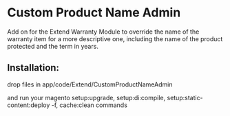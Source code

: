 # Custom Product Name Admin
Add on for the Extend Warranty Module to override the name of the warranty item for a more descriptive one, including the name of the product protected and the term in years.


## Installation:
drop files in app/code/Extend/CustomProductNameAdmin

and run your magento setup:upgrade, setup:di:compile, setup:static-content:deploy -f, cache:clean commands
